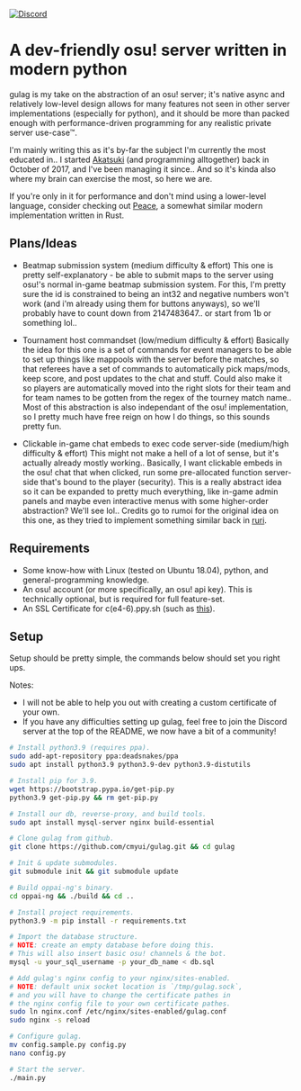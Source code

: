 [![Discord](https://discordapp.com/api/guilds/748687781605408908/widget.png?style=shield)](https://discord.gg/ShEQgUx)

# A dev-friendly osu! server written in modern python

gulag is my take on the abstraction of an osu! server; it's native
async and relatively low-level design allows for many features not seen
in other server implementations (especially for python), and it should
be more than packed enough with performance-driven programming for any
realistic private server use-case™️.

I'm mainly writing this as it's by-far the subject I'm currently the most
educated in.. I started [Akatsuki](https://akatsuki.pw/) (and programming
alltogether) back in October of 2017, and I've been managing it since..
And so it's kinda also where my brain can exercise the most, so here we
are.

If you're only in it for performance and don't mind using a lower-level
language, consider checking out [Peace](https://github.com/Pure-Peace/Peace),
a somewhat similar modern implementation written in Rust.

## Plans/Ideas

- Beatmap submission system (medium difficulty & effort)
This one is pretty self-explanatory - be able to submit maps to the server
using osu!'s normal in-game beatmap submission system. For this, I'm pretty
sure the id is constrained to being an int32 and negative numbers won't work
(and i'm already using them for buttons anyways), so we'll probably have to
count down from 2147483647.. or start from 1b or something lol..

- Tournament host commandset (low/medium difficulty & effort)
Basically the idea for this one is a set of commands for event managers to be
able to set up things like mappools with the server before the matches, so that
referees have a set of commands to automatically pick maps/mods, keep score,
and post updates to the chat and stuff. Could also make it so players are
automatically moved into the right slots for their team and for team names to
be gotten from the regex of the tourney match name.. Most of this abstraction
is also independant of the osu! implementation, so I pretty much have free reign
on how I do things, so this sounds pretty fun.

- Clickable in-game chat embeds to exec code server-side (medium/high difficulty & effort)
This might not make a hell of a lot of sense, but it's actually already mostly
working.. Basically, I want clickable embeds in the osu! chat that when clicked,
run some pre-allocated function server-side that's bound to the player (security).
This is a really abstract idea so it can be expanded to pretty much everything,
like in-game admin panels and maybe even interactive menus with some higher-order
abstraction? We'll see lol.. Credits go to rumoi for the original idea on this one,
as they tried to implement something similar back in [ruri](https://github.com/rumoi/ruri).

## Requirements

- Some know-how with Linux (tested on Ubuntu 18.04), python, and general-programming knowledge.
- An osu! account (or more specifically, an osu! api key). This is technically optional, but is required for full feature-set.
- An SSL Certificate for c(e4-6).ppy.sh (such as [this](https://github.com/osuthailand/ainu-certificate)).

## Setup

Setup should be pretty simple, the commands below should set you right ups.

Notes:

- I will not be able to help you out with creating a custom certificate of your own.
- If you have any difficulties setting up gulag, feel free to join the Discord server at the top of the README, we now have a bit of a community!

```sh
# Install python3.9 (requires ppa).
sudo add-apt-repository ppa:deadsnakes/ppa
sudo apt install python3.9 python3.9-dev python3.9-distutils

# Install pip for 3.9.
wget https://bootstrap.pypa.io/get-pip.py
python3.9 get-pip.py && rm get-pip.py

# Install our db, reverse-proxy, and build tools.
sudo apt install mysql-server nginx build-essential

# Clone gulag from github.
git clone https://github.com/cmyui/gulag.git && cd gulag

# Init & update submodules.
git submodule init && git submodule update

# Build oppai-ng's binary.
cd oppai-ng && ./build && cd ..

# Install project requirements.
python3.9 -m pip install -r requirements.txt

# Import the database structure.
# NOTE: create an empty database before doing this.
# This will also insert basic osu! channels & the bot.
mysql -u your_sql_username -p your_db_name < db.sql

# Add gulag's nginx config to your nginx/sites-enabled.
# NOTE: default unix socket location is `/tmp/gulag.sock`,
# and you will have to change the certificate pathes in
# the nginx config file to your own certificate pathes.
sudo ln nginx.conf /etc/nginx/sites-enabled/gulag.conf
sudo nginx -s reload

# Configure gulag.
mv config.sample.py config.py
nano config.py

# Start the server.
./main.py
```
